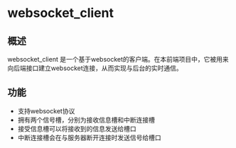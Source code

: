 # websocket_client

## 概述

websocket_client 是一个基于websocket的客户端。在本前端项目中，它被用来向后端接口建立websocket连接，从而实现与后台的实时通信。

## 功能

- 支持websocket协议
- 拥有两个信号槽，分别为接收信息槽和中断连接槽
- 接受信息槽可以将接收到的信息发送给槽口
- 中断连接槽会在与服务器断开连接时发送信号给槽口
